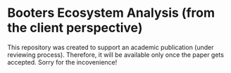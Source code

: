 # Booters Ecosystem Analysis (from the client perspective)
This repository was created to support an academic publication (under reviewing process). Therefore, it will be available only once the paper gets accepted. Sorry for the incovenience!
